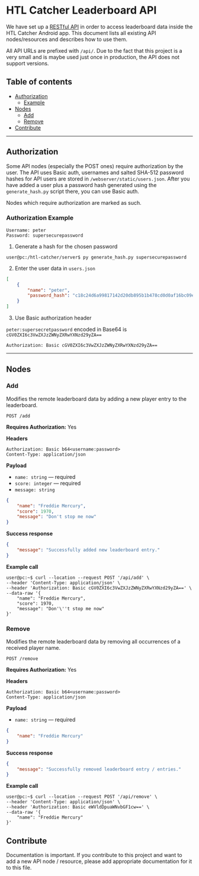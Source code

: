 # HTL Catcher Leaderboard API

We have set up a [RESTful API](https://en.wikipedia.org/wiki/Representational_state_transfer) in order to access leaderboard data inside the HTL Catcher Android app. This document lists all existing API nodes/resources and describes how to use them.

All API URLs are prefixed with `/api/`. Due to the fact that this project is a very small and is maybe used just once in production, the API does not support versions.

## Table of contents

* [Authorization](#authorization)
    * [Example](#authorization-example)
* [Nodes](#nodes)
    * [Add](#add)
    * [Remove](#remove)
* [Contribute](#contribute)

---

## Authorization

Some API nodes (especially the POST ones) require authorization by the user. The API uses Basic auth, usernames and salted SHA-512 password hashes for API users are stored in `/webserver/static/users.json`. After you have added a user plus a password hash generated using the `generate_hash.py` script there, you can use Basic auth.

Nodes which require authorization are marked as such.

### Authorization Example

    Username: peter
    Password: supersecurepassword

1. Generate a hash for the chosen password

```console
user@pc:/htl-catcher/server$ py generate_hash.py supersecurepassword
```

2. Enter the user data in `users.json`

```json
[
    {
        "name": "peter",
        "password_hash": "c18c24d6a99817142d20db895b1b478cd0d0af16bc09e6d1adae33795afbd357633fc57549b19c61bee7e6dd30871c43c2d9bfe818323e6e432fd5ce876a4ab0bc992d18bc82330b46860e5045700349ab82715576e8524e545983454e06e366"
    }
]
```

3. Use Basic authorization header

`peter:supersecretpassword` encoded in Base64 is `cGV0ZXI6c3VwZXJzZWNyZXRwYXNzd29yZA==`

```
Authorization: Basic cGV0ZXI6c3VwZXJzZWNyZXRwYXNzd29yZA==
```

---

## Nodes

### Add

Modifies the remote leaderboard data by adding a new player entry to the leaderboard.

    POST /add

**Requires Authorization:** Yes

**Headers**

```
Authorization: Basic b64<username:password>
Content-Type: application/json
```

**Payload**

* `name: string` — required
* `score: integer` — required
* `message: string`

```json
{
    "name": "Freddie Mercury",
    "score": 1970,
    "message": "Don't stop me now"
}
```

**Success response**
```json
{
    "message": "Successfully added new leaderboard entry."
}
```

**Example call**

```console
user@pc:~$ curl --location --request POST '/api/add' \
--header 'Content-Type: application/json' \
--header 'Authorization: Basic cGV0ZXI6c3VwZXJzZWNyZXRwYXNzd29yZA==' \
--data-raw '{
    "name": "Freddie Mercury",
    "score": 1970,
    "message": "Don'\''t stop me now"
}'
```

### Remove

Modifies the remote leaderboard data by removing all occurrences of a received player name.

    POST /remove

**Requires Authorization:** Yes

**Headers**

```
Authorization: Basic b64<username:password>
Content-Type: application/json
```

**Payload**

* `name: string` — required

```json
{
    "name": "Freddie Mercury"
}
```

**Success response**
```json
{
    "message": "Successfully removed leaderboard entry / entries."
}
```

**Example call**

```console
user@pc:~$ curl --location --request POST '/api/remove' \
--header 'Content-Type: application/json' \
--header 'Authorization: Basic eWVldDpuaWNvbGF1cw==' \
--data-raw '{
    "name": "Freddie Mercury"
}'
```
## Contribute

Documentation is important. If you contribute to this project and want to add a new API node / resource, please add appropriate documentation for it to this file.
